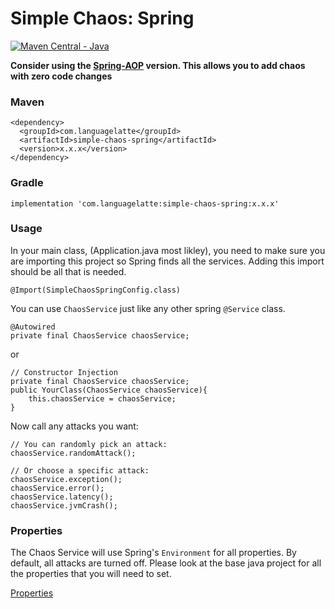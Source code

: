 # Simple Chaos: Spring

[![Maven Central - Java](https://maven-badges.herokuapp.com/maven-central/com.languagelatte/simple-chaos/badge.svg?style=plastic)](https://maven-badges.herokuapp.com/maven-central/com.languagelatte/simple-chaos-spring)

**Consider using the [Spring-AOP](../spring-aop/README.md) version. This allows you to add chaos with zero code changes**

### Maven
```
<dependency>
  <groupId>com.languagelatte</groupId>
  <artifactId>simple-chaos-spring</artifactId>
  <version>x.x.x</version>
</dependency>
```

### Gradle
```
implementation 'com.languagelatte:simple-chaos-spring:x.x.x'
```

### Usage

In your main class, (Application.java most likley), you need to make sure you are importing this project so Spring finds all the services. Adding this import should be all that is needed. 

```
@Import(SimpleChaosSpringConfig.class)
```


You can use `ChaosService` just like any other spring `@Service` class. 

```
@Autowired
private final ChaosService chaosService;
```
or 
```
// Constructor Injection
private final ChaosService chaosService;
public YourClass(ChaosService chaosService){
    this.chaosService = chaosService;
}
```

Now call any attacks you want:
```
// You can randomly pick an attack:
chaosService.randomAttack();

// Or choose a specific attack:
chaosService.exception();
chaosService.error();
chaosService.latency();
chaosService.jvmCrash();
```

### Properties

The Chaos Service will use Spring's `Environment` for all properties. By default, all attacks are turned off. 
Please look at the base java project for all the properties that you will need to set. 

[Properties](../java/README.md)